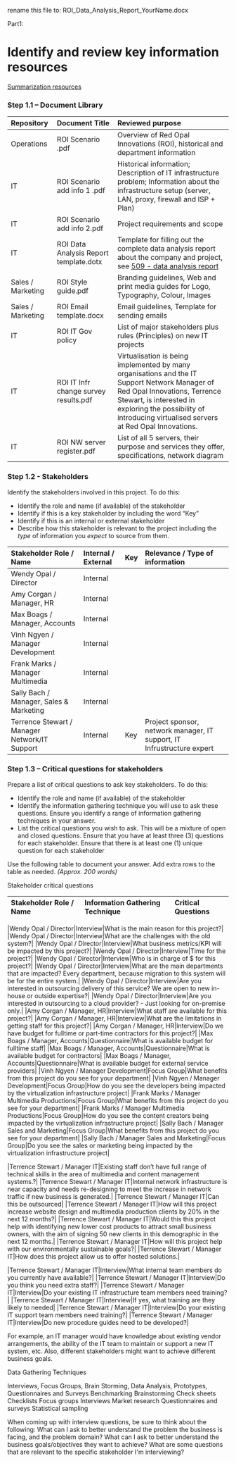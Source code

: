 rename this file to: ROI_Data_Analysis_Report_YourName.docx

Part1:

# Identify and review key information resources

[Summarization resources](./509-assessment-summary.md)

### Step 1.1 – Document Library

|**Repository**|**Document Title** |**Reviewed purpose** |
| :- | :- | :- |
|Operations|ROI Scenario .pdf|Overview of Red Opal Innovations (ROI), historical and department information|
|IT|ROI Scenario add info 1 .pdf|Historical information; Description of IT infrastructure problem; Information about the infrastructure setup (server, LAN, proxy, firewall and ISP + Plan)|
|IT|ROI Scenario add info 2.pdf|Project requirements and scope|
|IT|ROI Data Analysis Report template.dotx|Template for filling out the complete data analysis report about the company and project, see [509 - data analysis report](./509-data-analysis-report.md)|
|Sales / Marketing|ROI Style guide.pdf|Branding guidelines, Web and print media guides for Logo, Typography, Colour, Images|
|Sales / Marketing|ROI Email template.docx|Email guidelines, Template for sending emails|
|IT|ROI IT Gov policy|List of major stakeholders plus rules (Principles) on new IT projects|
|IT|ROI IT Infr change survey results.pdf|Virtualisation is being implemented by many organisations and the IT Support Network Manager of Red Opal Innovations, Terrence Stewart, is interested in exploring the possibility of introducing virtualised servers at Red Opal Innovations.|
|IT|ROI NW server register.pdf|List of all 5 servers, their purpose and services they offer, specifications, network diagram|

### **Step 1.2 - Stakeholders**
Identify the stakeholders involved in this project.  To do this:

- Identify the role and name (if available) of the stakeholder
- Identify if this is a key stakeholder by including the word “Key”
- Identify if this is an internal or external stakeholder
- Describe how this stakeholder is relevant to the project including the *type* of information you *expect* to source from them.




|**Stakeholder Role / Name**|**Internal / External**|**Key**|**Relevance / Type of information**|
| :- | :- | :- | :- |
|Wendy Opal / Director|Internal|||
|Amy Corgan / Manager, HR|Internal|||
|Max Boags / Manager, Accounts|Internal|||
|Vinh Ngyen / Manager Development|Internal|||
|Frank Marks / Manager Multimedia|Internal|||
|Sally Bach / Manager, Sales & Marketing|Internal|||
|Terrence Stewart / Manager Network/IT Support|Internal|Key|Project sponsor, network manager, IT support, IT Infrustructure expert|

### **Step 1.3 – Critical questions for stakeholders**
Prepare a list of critical questions to ask key stakeholders. To do this:

- Identify the role and name (if available) of the stakeholder
- Identify the information gathering technique you will use to ask these questions. 
  Ensure you identify a range of information gathering techniques in your answer. 
- List the critical questions you wish to ask. This will be a mixture of open and closed questions. Ensure that you have at least three (3) questions for each stakeholder. Ensure that there is at least one (1) unique question for each stakeholder

Use the following table to document your answer. Add extra rows to the table as needed. 
*(Approx. 200 words)*

Stakeholder critical questions

|**Stakeholder Role / Name**|**Information Gathering Technique**|**Critical Questions**|
| :- | :- | :- |

|Wendy Opal / Director|Interview|What is the main reason for this project?|
|Wendy Opal / Director|Interview|What are the challenges with the old system?|
|Wendy Opal / Director|Interview|What business metrics/KPI will be impacted by this project?|
|Wendy Opal / Director|Interview|Time for the project?|
|Wendy Opal / Director|Interview|Who is in charge of $ for this project?|
|Wendy Opal / Director|Interview|What are the main departments that are impacted? Every department, because migration to this system will be for the entire system.|
|Wendy Opal / Director|Interview|Are you interested in outsourcing delivery of this service? We are open to new in-house or outside expertise?|
|Wendy Opal / Director|Interview|Are you interested in outsourcing to a cloud provider? - Just looking for on-premise only.|
|Amy Corgan / Manager, HR|Interview|What staff are available for this project?|
|Amy Corgan / Manager, HR|Interview|What are the limitations in getting staff for this project?|
|Amy Corgan / Manager, HR|Interview|Do we have budget for fulltime or part-time contractors for this project?|
|Max Boags / Manager, Accounts|Questionnaire|What is available budget for fulltime staff|
|Max Boags / Manager, Accounts|Questionnaire|What is available budget for contractors|
|Max Boags / Manager, Accounts|Questionnaire|What is available budget for external service providers|
|Vinh Ngyen / Manager Development|Focus Group|What benefits from this project do you see for your department|
|Vinh Ngyen / Manager Development|Focus Group|How do you see the developers being impacted by the virtualization infrastructure project|
|Frank Marks / Manager Multimedia Productions|Focus Group|What benefits from this project do you see for your department|
|Frank Marks / Manager Multimedia Productions|Focus Group|How do you see the content creators being impacted by the virtualization infrastructure project|
|Sally Bach / Manager Sales and Marketing|Focus Group|What benefits from this project do you see for your department|
|Sally Bach / Manager Sales and Marketing|Focus Group|Do you see the sales or marketing being impacted by the virtualization infrastructure project|


|Terrence Stewart / Manager IT|Existing staff don’t have full range of technical skills in the area of multimedia and content management systems.?|
|Terrence Stewart / Manager IT|Internal network infrastructure is near capacity and needs re-designing to meet the increase in network traffic if new business is generated.|
|Terrence Stewart / Manager IT|Can this be outsourced|
|Terrence Stewart / Manager IT|How will this project increase website design and multimedia production clients by 20% in the next 12 months?|
|Terrence Stewart / Manager IT|Would this this project help with identifying new lower cost products to attract small business owners, with the aim of signing 50 new clients in this demographic in the next 12 months.|
|Terrence Stewart / Manager IT|How will this project help with our environmentally sustainable goals?|
|Terrence Stewart / Manager IT|How does this project allow us to offer hosted solutions.|

|Terrence Stewart / Manager IT|Interview|What internal team members do you currently have available?|
|Terrence Stewart / Manager IT|Interview|Do you think you need extra staff?|
|Terrence Stewart / Manager IT|Interview|Do your existing IT infrastructure team members need training?|
|Terrence Stewart / Manager IT|Interview|If yes, what training are they likely to needed|
|Terrence Stewart / Manager IT|Interview|Do your existing IT support team members need training?|
|Terrence Stewart / Manager IT|Interview|Do new procedure guides need to be developed?|


For example, an IT manager would have knowledge about existing vendor arrangements, the ability of the IT team to maintain or support a new IT system, etc.  Also, different stakeholders might want to achieve different business goals.

Data Gathering Techniques

Interviews, Focus Groups, Brain Storming,  Data Analysis, Prototypes, Questionnaires and Surveys
Benchmarking
Brainstorming
Check sheets
Checklists
Focus groups
Interviews
Market research
Questionnaires and surveys
Statistical sampling 

When coming up with interview questions, be sure to think about the following:
What can I ask to better understand the problem the business is facing, and the problem domain?
What can I ask to better understand the business goals/objectives they want to achieve?
What are some questions that are relevant to the specific stakeholder I'm interviewing?